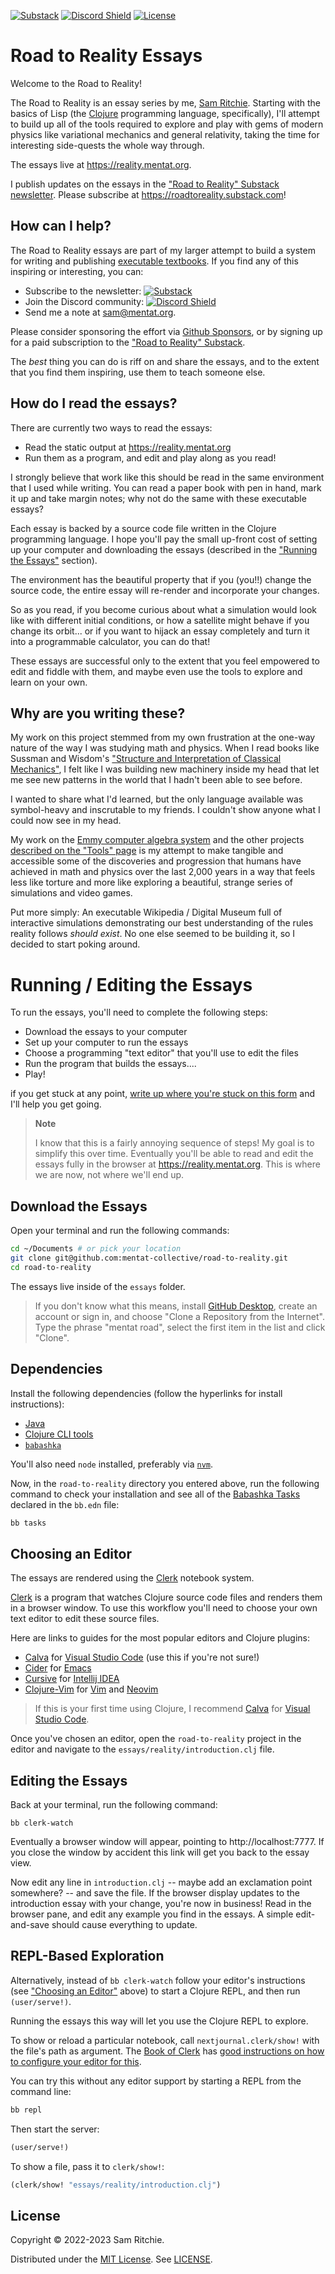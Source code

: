 [![Substack][substack]][substack-url]
[![Discord Shield][discord]][discord-url]
[![License][license]][license-url]

# Road to Reality Essays

Welcome to the Road to Reality!

The Road to Reality is an essay series by me, [Sam
Ritchie](https://samritchie.io). Starting with the basics of Lisp (the
[Clojure](https://clojure.org) programming language, specifically), I'll attempt
to build up all of the tools required to explore and play with gems of modern
physics like variational mechanics and general relativity, taking the time for
interesting side-quests the whole way through.

The essays live at https://reality.mentat.org.

I publish updates on the essays in the ["Road to Reality" Substack
newsletter][substack-url]. Please subscribe at
https://roadtoreality.substack.com!

## How can I help?

The Road to Reality essays are part of my larger attempt to build a system for
writing and publishing [executable
textbooks](https://roadtoreality.substack.com/p/the-dynamic-notebook). If you
find any of this inspiring or interesting, you can:

- Subscribe to the newsletter: [![Substack][substack]][substack-url]
- Join the Discord community: [![Discord Shield][discord]][discord-url]
- Send me a note at [sam@mentat.org](mailto:sam@mentat.org).

Please consider sponsoring the effort via [Github
Sponsors](https://github.com/sponsors/sritchie), or by signing up for a paid
subscription to the ["Road to Reality" Substack][substack-url].

The _best_ thing you can do is riff on and share the essays, and to the extent
that you find them inspiring, use them to teach someone else.

## How do I read the essays?

There are currently two ways to read the essays:

- Read the static output at https://reality.mentat.org
- Run them as a program, and edit and play along as you read!

I strongly believe that work like this should be read in the same environment
that I used while writing. You can read a paper book with pen in hand, mark it
up and take margin notes; why not do the same with these executable essays?

Each essay is backed by a source code file written in the Clojure programming
language. I hope you'll pay the small up-front cost of setting up your computer
and downloading the essays (described in the ["Running the
Essays"](#running--editing-the-essays) section).

The environment has the beautiful property that if you (you!!) change the source
code, the entire essay will re-render and incorporate your changes.

So as you read, if you become curious about what a simulation would look like
with different initial conditions, or how a satellite might behave if you change
its orbit... or if you want to hijack an essay completely and turn it into a
programmable calculator, you can do that!

These essays are successful only to the extent that you feel empowered to edit
and fiddle with them, and maybe even use the tools to explore and learn on your
own.


## Why are you writing these?

My work on this project stemmed from my own frustration at the one-way nature of
the way I was studying math and physics. When I read books like Sussman and
Wisdom's ["Structure and Interpretation of Classical Mechanics"][sicm-book-url],
I felt like I was building new machinery inside my head that let me see new
patterns in the world that I hadn't been able to see before.

I wanted to share what I'd learned, but the only language available was
symbol-heavy and inscrutable to my friends. I couldn't show anyone what I could
now see in my head.

My work on the [Emmy computer algebra system](https://emmy.mentat.org) and the
other projects [described on the "Tools"
page](https://reality.mentat.org/essays/reality/tools) is my attempt to make
tangible and accessible some of the discoveries and progression that humans have
achieved in math and physics over the last 2,000 years in a way that feels less
like torture and more like exploring a beautiful, strange series of simulations
and video games.

Put more simply: An executable Wikipedia / Digital Museum full of interactive
simulations demonstrating our best understanding of the rules reality follows
_should exist_. No one else seemed to be building it, so I decided to start
poking around.

# Running / Editing the Essays

To run the essays, you'll need to complete the following steps:

- Download the essays to your computer
- Set up your computer to run the essays
- Choose a programming "text editor" that you'll use to edit the files
- Run the program that builds the essays....
- Play!

if you get stuck at any point, [write up where you're stuck on this
form](https://github.com/mentat-collective/road-to-reality/issues/new) and I'll
help you get going.

> **Note**
>
> I know that this is a fairly annoying sequence of steps! My goal is to
> simplify this over time. Eventually you'll be able to read and edit the essays
> fully in the browser at https://reality.mentat.org. This is where we are now,
> not where we'll end up.

## Download the Essays

Open your terminal and run the following commands:

```sh
cd ~/Documents # or pick your location
git clone git@github.com:mentat-collective/road-to-reality.git
cd road-to-reality
```

The essays live inside of the `essays` folder.

> If you don't know what this means, install [GitHub
> Desktop](https://desktop.github.com/), create an account or sign in, and
> choose "Clone a Repository from the Internet". Type the phrase "mentat road",
> select the first item in the list and click "Clone".

## Dependencies

Install the following dependencies (follow the hyperlinks for install
instructions):

- [Java](https://practical.li/clojure/install/java/)
- [Clojure CLI tools](https://clojure.org/guides/install_clojure)
- [`babashka`](https://github.com/babashka/babashka#installation)

You'll also need `node` installed, preferably via
[`nvm`](https://github.com/nvm-sh/nvm#installing-and-updating).

Now, in the `road-to-reality` directory you entered above, run the following
command to check your installation and see all of the [Babashka
Tasks](https://book.babashka.org/#tasks) declared in the `bb.edn` file:

```sh
bb tasks
```

## Choosing an Editor

The essays are rendered using the [Clerk][clerk-url] notebook system.

[Clerk][clerk-url] is a program that watches Clojure source code files and
renders them in a browser window. To use this workflow you'll need to choose
your own text editor to edit these source files.

Here are links to guides for the most popular editors and Clojure plugins:

- [Calva](https://calva.io/jack-in-guide/) for [Visual Studio
  Code](https://code.visualstudio.com/) (use this if you're not sure!)
- [Cider](https://docs.cider.mx/cider/basics/up_and_running.html#launch-an-nrepl-server-from-emacs) for [Emacs](https://www.gnu.org/software/emacs/)
- [Cursive](https://cursive-ide.com/userguide/repl.html) for [Intellij IDEA](https://www.jetbrains.com/idea/download/#section=mac)
- [Clojure-Vim](https://github.com/clojure-vim/vim-jack-in) for [Vim](https://www.vim.org/) and [Neovim](https://neovim.io/)

> If this is your first time using Clojure, I recommend
> [Calva](https://calva.io/jack-in-guide/) for [Visual Studio
> Code](https://code.visualstudio.com/).

Once you've chosen an editor, open the `road-to-reality` project in the editor
and navigate to the `essays/reality/introduction.clj` file.

## Editing the Essays

Back at your terminal, run the following command:

```
bb clerk-watch
```

Eventually a browser window will appear, pointing to http://localhost:7777. If
you close the window by accident this link will get you back to the essay view.

Now edit any line in `introduction.clj` -- maybe add an exclamation point
somewhere? -- and save the file. If the browser display updates to the
introduction essay with your change, you're now in business! Read in the browser
pane, and edit any example you find in the essays. A simple edit-and-save should
cause everything to update.

## REPL-Based Exploration

Alternatively, instead of `bb clerk-watch` follow your editor's instructions
(see ["Choosing an Editor"](#choosing-an-editor) above) to start a Clojure REPL,
and then run `(user/serve!)`.

Running the essays this way will let you use the Clojure REPL to explore.

To show or reload a particular notebook, call `nextjournal.clerk/show!` with the
file's path as argument. The [Book of Clerk](https://book.clerk.vision) has
[good instructions on how to configure your editor for
this](https://book.clerk.vision/#editor-integration).

You can try this without any editor support by starting a REPL from the command
line:

```sh
bb repl
```

Then start the server:

```clj
(user/serve!)
```

To show a file, pass it to `clerk/show!`:

```clj
(clerk/show! "essays/reality/introduction.clj")
```

## License

Copyright © 2022-2023 Sam Ritchie.

Distributed under the [MIT License](LICENSE). See [LICENSE](LICENSE).

[clerk-url]: https://clerk.vision
[discord-url]: https://discord.gg/hsRBqGEeQ4
[discord]: https://img.shields.io/discord/731131562002743336?style=flat&colorA=000000&colorB=000000&label=&logo=discord
[emmy-slack-url]: https://clojurians.slack.com/archives/C01ECA9AA74
[fdg-book-url]: https://mitpress.mit.edu/9780262019347/functional-differential-geometry/
[license-url]: LICENSE
[license]: https://img.shields.io/badge/license-MIT-brightgreen.svg
[physics-in-clj-talk-url]: https://www.youtube.com/watch?v=7PoajCqNKpg
[refman-url]: https://cljdoc.org/d/org.mentat/emmy/CURRENT/doc/reference-manual
[substack-url]: https://roadtoreality.substack.com
[substack]: https://img.shields.io/badge/Substack-%23006f5c.svg?style=flat&logo=substack&logoColor=FF6719
[scmutils-refman-url]: https://groups.csail.mit.edu/mac/users/gjs/6946/refman.txt
[sicm-book-url]: https://mitpress.mit.edu/9780262028967/structure-and-interpretation-of-classical-mechanics
[sicp-book-url]: https://mitpress.mit.edu/9780262510875/structure-and-interpretation-of-computer-programs

